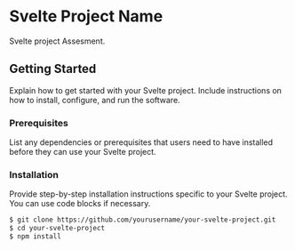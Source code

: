 # Svelte Project Name

Svelte project Assesment.

## Getting Started

Explain how to get started with your Svelte project. Include instructions on how to install, configure, and run the software.

### Prerequisites

List any dependencies or prerequisites that users need to have installed before they can use your Svelte project.

### Installation

Provide step-by-step installation instructions specific to your Svelte project. You can use code blocks if necessary.

```bash
$ git clone https://github.com/yourusername/your-svelte-project.git
$ cd your-svelte-project
$ npm install
```
